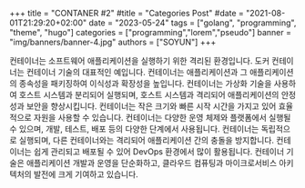 +++
title = "CONTANER #2"
#title = "Categories Post"
#date = "2021-08-01T21:29:20+02:00"
date = "2023-05-24"
tags = ["golang", "programming", "theme", "hugo"]
categories = ["programming","lorem","pseudo"]
banner = "img/banners/banner-4.jpg"
authors = ["SOYUN"]
+++

컨테이너는 소프트웨어 애플리케이션을 실행하기 위한 격리된 환경입니다. 도커 컨테이너는 컨테이너 기술의 대표적인 예입니다. 컨테이너는 애플리케이션과 그 애플리케이션의 종속성을 패키징하여 이식성과 확장성을 높입니다. 컨테이너는 가상화 기술을 사용하여 호스트 시스템과 분리되어 실행되며, 호스트 시스템과 격리되어 애플리케이션의 안정성과 보안을 향상시킵니다. 컨테이너는 작은 크기와 빠른 시작 시간을 가지고 있어 효율적으로 자원을 사용할 수 있습니다. 컨테이너는 다양한 운영 체제와 플랫폼에서 실행될 수 있으며, 개발, 테스트, 배포 등의 다양한 단계에서 사용됩니다. 컨테이너는 독립적으로 실행되며, 다른 컨테이너와는 격리되어 애플리케이션 간의 충돌을 방지합니다. 컨테이너는 쉽게 관리되고 배포될 수 있어 DevOps 환경에서 많이 활용됩니다. 컨테이너 기술은 애플리케이션 개발과 운영을 단순화하고, 클라우드 컴퓨팅과 마이크로서비스 아키텍처의 발전에 크게 기여하고 있습니다.

